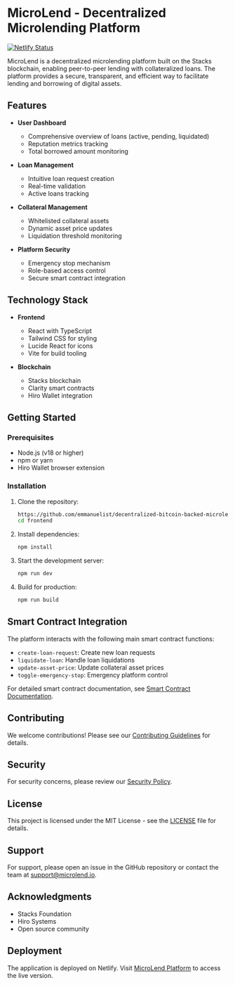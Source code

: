 # MicroLend - Decentralized Microlending Platform

[![Netlify Status](https://api.netlify.com/api/v1/badges/bbdf3c-heartfelt-cheesecake/deploy-status)](https://heartfelt-cheesecake-bbdf3c.netlify.app)

MicroLend is a decentralized microlending platform built on the Stacks blockchain, enabling peer-to-peer lending with collateralized loans. The platform provides a secure, transparent, and efficient way to facilitate lending and borrowing of digital assets.

## Features

- **User Dashboard**

  - Comprehensive overview of loans (active, pending, liquidated)
  - Reputation metrics tracking
  - Total borrowed amount monitoring

- **Loan Management**

  - Intuitive loan request creation
  - Real-time validation
  - Active loans tracking

- **Collateral Management**

  - Whitelisted collateral assets
  - Dynamic asset price updates
  - Liquidation threshold monitoring

- **Platform Security**
  - Emergency stop mechanism
  - Role-based access control
  - Secure smart contract integration

## Technology Stack

- **Frontend**

  - React with TypeScript
  - Tailwind CSS for styling
  - Lucide React for icons
  - Vite for build tooling

- **Blockchain**
  - Stacks blockchain
  - Clarity smart contracts
  - Hiro Wallet integration

## Getting Started

### Prerequisites

- Node.js (v18 or higher)
- npm or yarn
- Hiro Wallet browser extension

### Installation

1. Clone the repository:

   ```bash
   https://github.com/emmanuelist/decentralized-bitcoin-backed-microlending.git
   cd frontend
   ```

2. Install dependencies:

   ```bash
   npm install
   ```

3. Start the development server:

   ```bash
   npm run dev
   ```

4. Build for production:
   ```bash
   npm run build
   ```

## Smart Contract Integration

The platform interacts with the following main smart contract functions:

- `create-loan-request`: Create new loan requests
- `liquidate-loan`: Handle loan liquidations
- `update-asset-price`: Update collateral asset prices
- `toggle-emergency-stop`: Emergency platform control

For detailed smart contract documentation, see [Smart Contract Documentation](docs/SMART_CONTRACT.md).

## Contributing

We welcome contributions! Please see our [Contributing Guidelines](CONTRIBUTING.md) for details.

## Security

For security concerns, please review our [Security Policy](SECURITY.md).

## License

This project is licensed under the MIT License - see the [LICENSE](LICENSE) file for details.

## Support

For support, please open an issue in the GitHub repository or contact the team at support@microlend.io.

## Acknowledgments

- Stacks Foundation
- Hiro Systems
- Open source community

## Deployment

The application is deployed on Netlify. Visit [MicroLend Platform](https://heartfelt-cheesecake-bbdf3c.netlify.app) to access the live version.
